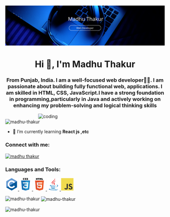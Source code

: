 ![logo]( https://github.com/Madhu-Thakur/Madhu-Thakur/blob/main/Blue%20Modern%20Corporate%20Staff%20Profile%20LinkedIn%20Banner%20(1).png)
 <h1 align="center">Hi 👋, I'm Madhu Thakur</h1>
<h3 align="center">From Punjab, India. I am a well-focused web developer👨‍💻. I am passionate about building fully functional web, applications. I am skilled in HTML, CSS, JavaScript.I have a strong foundation in programming,particularly in Java and actively working on enhancing my problem-solving and logical thinking skills</h3>
<img align="right" alt="coding" width="400" src="https://cdn.dribbble.com/users/1364029/screenshots/16093268/media/68e82a7fb4904614a9066d6b540c14b2.gif">
<p align="left"> <img src="https://komarev.com/ghpvc/?username=madhu-thakur&label=Profile%20views&color=0e75b6&style=flat" alt="madhu-thakur" /> </p>

- 🌱 I’m currently learning **React js ,etc**

<h3 align="left">Connect with me:</h3>
<p align="left">
<a href="https://linkedin.com/in/madhu thakur" target="blank"><img align="center" src="https://raw.githubusercontent.com/rahuldkjain/github-profile-readme-generator/master/src/images/icons/Social/linked-in-alt.svg" alt="madhu thakur" height="30" width="40" /></a>
</p>

<h3 align="left">Languages and Tools:</h3>
<p align="left"> <a href="https://www.cprogramming.com/" target="_blank" rel="noreferrer"> <img src="https://raw.githubusercontent.com/devicons/devicon/master/icons/c/c-original.svg" alt="c" width="40" height="40"/> </a> <a href="https://www.w3schools.com/css/" target="_blank" rel="noreferrer"> <img src="https://raw.githubusercontent.com/devicons/devicon/master/icons/css3/css3-original-wordmark.svg" alt="css3" width="40" height="40"/> </a> <a href="https://www.w3.org/html/" target="_blank" rel="noreferrer"> <img src="https://raw.githubusercontent.com/devicons/devicon/master/icons/html5/html5-original-wordmark.svg" alt="html5" width="40" height="40"/> </a> <a href="https://www.java.com" target="_blank" rel="noreferrer"> <img src="https://raw.githubusercontent.com/devicons/devicon/master/icons/java/java-original.svg" alt="java" width="40" height="40"/> </a> <a href="https://developer.mozilla.org/en-US/docs/Web/JavaScript" target="_blank" rel="noreferrer"> <img src="https://raw.githubusercontent.com/devicons/devicon/master/icons/javascript/javascript-original.svg" alt="javascript" width="40" height="40"/> </a> </p>

<p><img align="left" src="https://github-readme-stats.vercel.app/api/top-langs?username=madhu-thakur&show_icons=true&locale=en&layout=compact" alt="madhu-thakur" /></p>

<p>&nbsp;<img align="center" src="https://github-readme-stats.vercel.app/api?username=madhu-thakur&show_icons=true&locale=en" alt="madhu-thakur" /></p>

<p><img align="center" src="https://github-readme-streak-stats.herokuapp.com/?user=madhu-thakur&" alt="madhu-thakur" /></p>
